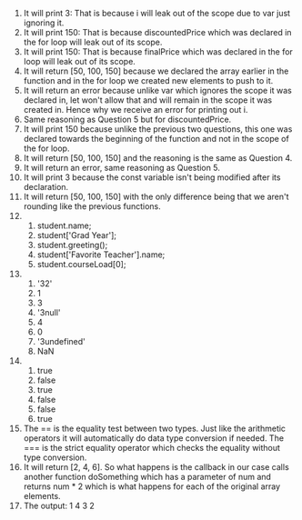 1. It will print 3: That is because i will leak out of the scope due to var just ignoring it.
2. It will print 150: That is because discountedPrice which was declared in the for loop will leak out of its scope.
3. It will print 150: That is because finalPrice which was declared in the for loop will leak out of its scope.
4. It will return [50, 100, 150] because we declared the array earlier in the function and in the for loop we created new elements to push to it.
5. It will return an error because unlike var which ignores the scope it was declared in, let won't allow that and will remain in the scope it was created in. Hence why we receive an error for printing out i.
6. Same reasoning as Question 5 but for discountedPrice.
7. It will print 150 because unlike the previous two questions, this one was declared towards the beginning of the function and not in the scope of the for loop.
8. It will return [50, 100, 150] and the reasoning is the same as Question 4.
9. It will return an error, same reasoning as Question 5.
10. It will print 3 because the const variable isn't being modified after its declaration.
11. It will return [50, 100, 150] with the only difference being that we aren't rounding like the previous functions.
12. 
    1.  student.name;
    2.  student['Grad Year'];
    3.  student.greeting();
    4.  student['Favorite Teacher'].name;
    5.  student.courseLoad[0];
13. 
    1.  '32'
    2.  1
    3.  3
    4.  '3null'
    5.  4
    6.  0
    7.  '3undefined'
    8.  NaN
14. 
    1.  true
    2.  false
    3.  true
    4.  false
    5.  false
    6.  true    
15. The == is the equality test between two types. Just like the arithmetic operators it will automatically do data type conversion if needed. The === is the strict equality operator which checks the equality without type conversion.
17. It will return [2, 4, 6]. So what happens is the callback in our case calls another function doSomething which has a parameter of num and returns num * 2 which is what happens for each of the original array elements.
19. The output: 1 4 3 2
